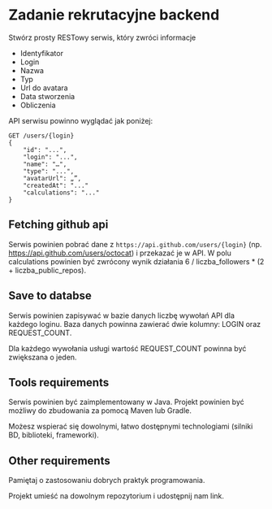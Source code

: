 # Zadanie rekrutacyjne backend

Stwórz prosty RESTowy serwis, który zwróci informacje

- Identyfikator
- Login
- Nazwa
- Typ
- Url do avatara
- Data stworzenia
- Obliczenia

API serwisu powinno wyglądać jak poniżej:

```
GET /users/{login}
{
    "id": "...",
    "login": "...",
    "name": "…",
    "type": "...",
    "avatarUrl": „”,
    "createdAt": "..."
    "calculations": "..."
}
```

## Fetching github api

Serwis powinien pobrać dane z ```https://api.github.com/users/{login}``` (np. https://api.github.com/users/octocat) i przekazać je w API. W polu calculations powinien być zwrócony wynik działania 6 / liczba_followers * (2 + liczba_public_repos).

## Save to databse

Serwis powinien zapisywać w bazie danych liczbę wywołań API dla każdego loginu. Baza danych powinna zawierać dwie kolumny: LOGIN oraz REQUEST_COUNT.

Dla każdego wywołania usługi wartość REQUEST_COUNT powinna być zwiększana o jeden.

## Tools requirements

Serwis powinien być zaimplementowany w Java. Projekt powinien być możliwy do zbudowania za pomocą Maven lub Gradle.

Możesz wspierać się dowolnymi, łatwo dostępnymi technologiami (silniki BD, biblioteki, frameworki).

## Other requirements

Pamiętaj o zastosowaniu dobrych praktyk programowania.

Projekt umieść na dowolnym repozytorium i udostępnij nam link.
